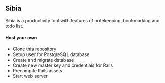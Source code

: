 ## Sibia

Sibia is a productivity tool with features of notekeeping, bookmarking and todo list.

#### Host your own

- Clone this repository
- Setup user for PostgreSQL database
- Create and migrate database
- Create new master key and credentials for Rails
- Precompile Rails assets
- Start web server
